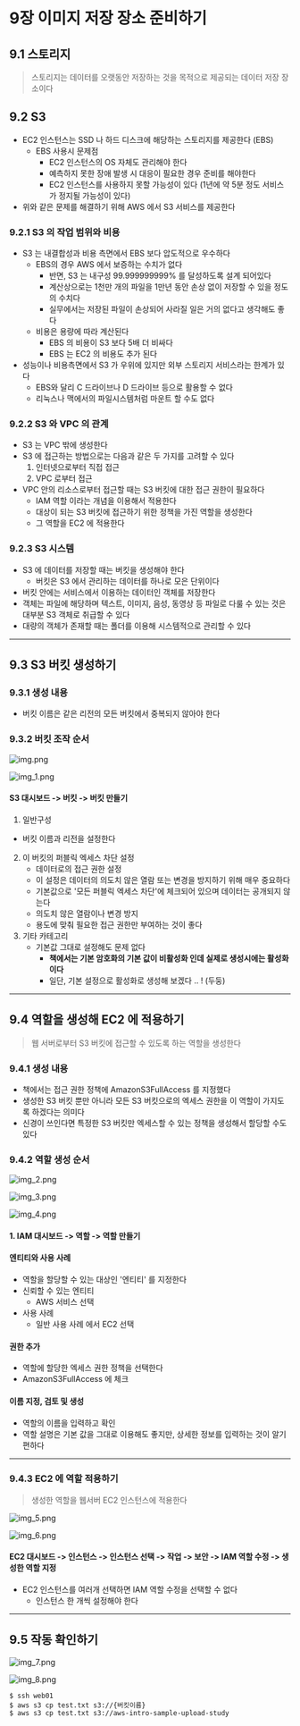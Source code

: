 # 9장 이미지 저장 장소 준비하기

## 9.1 스토리지

> 스토리지는 데이터를 오랫동안 저장하는 것을 목적으로 제공되는 데이터 저장 장소이다

## 9.2 S3

- EC2 인스턴스는 SSD 나 하드 디스크에 해당하는 스토리지를 제공한다 (EBS)
  - EBS 사용시 문제점
    - EC2 인스턴스의 OS 자체도 관리해야 한다
    - 예측하지 못한 장애 발생 시 대응이 필요한 경우 준비를 해야한다
    - EC2 인스턴스를 사용하지 못할 가능성이 있다 (1년에 약 5분 정도 서비스가 정지될 가능성이 있다)
- 위와 같은 문제를 해결하기 위해 AWS 에서 S3 서비스를 제공한다

### 9.2.1 S3 의 작업 범위와 비용

- S3 는 내결합성과 비용 측면에서 EBS 보다 압도적으로 우수하다
  - EBS의 경우 AWS 에서 보증하는 수치가 없다
    - 반면, S3 는 내구성 99.999999999% 를 달성하도록 설계 되어있다
    - 계산상으로는 1천만 개의 파일을 1만년 동안 손상 없이 저장할 수 있을 정도의 수치다
    - 실무에서는 저장된 파일이 손상되어 사라질 일은 거의 없다고 생각해도 좋다
  - 비용은 용량에 따라 계산된다
    - EBS 의 비용이 S3 보다 5배 더 비싸다
    - EBS 는 EC2 의 비용도 추가 된다
- 성능이나 비용측면에서 S3 가 우위에 있지만 외부 스토리지 서비스라는 한계가 있다
  - EBS와 달리 C 드라이브나 D 드라이브 등으로 활용할 수 없다
  - 리눅스나 맥에서의 파일시스템처럼 마운트 할 수도 없다

### 9.2.2 S3 와 VPC 의 관계

- S3 는 VPC 밖에 생성한다
- S3 에 접근하는 방법으로는 다음과 같은 두 가지를 고려할 수 있다
  1. 인터넷으로부터 직접 접근
  2. VPC 로부터 접근
- VPC 안의 리소스로부터 접근할 때는 S3 버킷에 대한 접근 권한이 필요하다
  - IAM 역할 이라는 개념을 이용해서 적용한다
  - 대상이 되는 S3 버킷에 접근하기 위한 정책을 가진 역할을 생성한다
  - 그 역할을 EC2 에 적용한다

### 9.2.3 S3 시스템

- S3 에 데이터를 저장할 때는 버킷을 생성해야 한다
  - 버킷은 S3 에서 관리하는 데이터를 하나로 모은 단위이다
- 버킷 안에는 서비스에서 이용하는 데이터인 객체를 저장한다
- 객체는 파일에 해당하며 텍스트, 이미지, 음성, 동영상 등 파일로 다룰 수 있는 것은 대부분 S3 객체로 취급할 수 있다
- 대량의 객체가 존재할 때는 폴더를 이용해 시스템적으로 관리할 수 있다

---

## 9.3 S3 버킷 생성하기

### 9.3.1 생성 내용

- 버킷 이름은 같은 리전의 모든 버킷에서 중복되지 않아야 한다

### 9.3.2 버킷 조작 순서

![img.png](img/img.png)

![img_1.png](img/img_1.png)

#### S3 대시보드 -> 버킷 -> 버킷 만들기

1. 일반구성
  - 버킷 이름과 리전을 설정한다
2. 이 버킷의 퍼블릭 엑세스 차단 설정
   - 데이터로의 접근 권한 설정
   - 이 설정은 데이터의 의도치 않은 열람 또는 변경을 방지하기 위해 매우 중요하다
   - 기본값으로 '모든 퍼블릭 엑세스 차단'에 체크되어 있으며 데이터는 공개되지 않는다
   - 의도치 않은 열람이나 변경 방지
   - 용도에 맞춰 필요한 접근 권한만 부여하는 것이 좋다
3. 기타 카테고리
   - 기본값 그대로 설정해도 문제 없다
     - **책에서는 기본 암호화의 기본 값이 비활성화 인데 실제로 생성시에는 활성화이다**
     - 일단, 기본 설정으로 활성화로 생성해 보겠다 .. ! (두둥)

---

## 9.4 역할을 생성해 EC2 에 적용하기

> 웹 서버로부터 S3 버킷에 접근할 수 있도록 하는 역할을 생성한다

### 9.4.1 생성 내용

- 책에서는 접근 권한 정책에 AmazonS3FullAccess 를 지정했다
- 생성한 S3 버킷 뿐만 아니라 모든 S3 버킷으로의 엑세스 권한을 이 역할이 가지도록 하겠다는 의미다
- 신경이 쓰인다면 특정한 S3 버킷만 엑세스할 수 있는 정책을 생성해서 할당할 수도 있다

### 9.4.2 역할 생성 순서

![img_2.png](img/img_2.png)

![img_3.png](img/img_3.png)

![img_4.png](img/img_4.png)

#### 1. IAM 대시보드 -> 역할 -> 역할 만들기

#### 엔티티와 사용 사례

- 역할을 할당할 수 있는 대상인 '엔티티' 를 지정한다
- 신뢰할 수 있는 엔티티
  - AWS 서비스 선택
- 사용 사례
  - 일반 사용 사례 에서 EC2 선택

#### 권한 추가

- 역할에 할당한 엑세스 권한 정책을 선택한다
- AmazonS3FullAccess 에 체크

#### 이름 지정, 검토 및 생성

- 역할의 이름을 입력하고 확인
- 역할 설명은 기본 값을 그대로 이용해도 좋지만, 상세한 정보를 입력하는 것이 알기 편하다

---

### 9.4.3 EC2 에 역할 적용하기

> 생성한 역할을 웹서버 EC2 인스턴스에 적용한다

![img_5.png](img/img_5.png)

![img_6.png](img/img_6.png)

#### EC2 대시보드 -> 인스턴스 -> 인스턴스 선택 -> 작업 -> 보안 -> IAM 역할 수정 -> 생성한 역할 지정

- EC2 인스턴스를 여러개 선택하면 IAM 역할 수정을 선택할 수 없다
  - 인스턴스 한 개씩 설정해야 한다

---

## 9.5 작동 확인하기

![img_7.png](img/img_7.png)

![img_8.png](img/img_8.png)

```shell
$ ssh web01
$ aws s3 cp test.txt s3://{버킷이름}
$ aws s3 cp test.txt s3://aws-intro-sample-upload-study
```